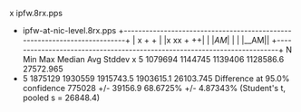 x ipfw.8rx.pps
+ ipfw-at-nic-level.8rx.pps
+--------------------------------------------------------------------------+
|     x                                                              +   + |
|x    xx                                                             +   ++|
|  |_AM_|                                                                  |
|                                                                    |__AM||
+--------------------------------------------------------------------------+
    N           Min           Max        Median           Avg        Stddev
x   5       1079694       1144745       1139406     1128586.6     27572.965
+   5       1875129       1930559     1915743.5     1903615.1     26103.745
Difference at 95.0% confidence
	775028 +/- 39156.9
	68.6725% +/- 4.87343%
	(Student's t, pooled s = 26848.4)
